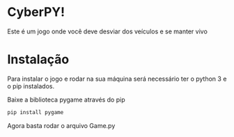 # CyberPY!

Este é um jogo onde você deve desviar dos veículos e se manter vivo 

# Instalação

Para instalar o jogo e rodar na sua máquina será necessário ter o python 3 e o pip instalados. 

Baixe a biblioteca pygame através do pip

```bash
pip install pygame
```

Agora basta rodar o arquivo Game.py
